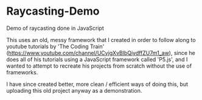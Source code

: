 # Raycasting-Demo
Demo of raycasting done in JavaScript

This uses an old, messy framework that I created in order to follow along to youtube tutorials by 'The Coding Train' (https://www.youtube.com/channel/UCvjgXvBlbQiydffZU7m1_aw), since he does all of his tutorials using a JavaScript framework called 'P5.js', and I wanted to attempt to recreate his projects from scratch without the use of frameworks.

I have since created better, more clean / efficient ways of doing this, but uploading this old project anyway as a demonstration.
